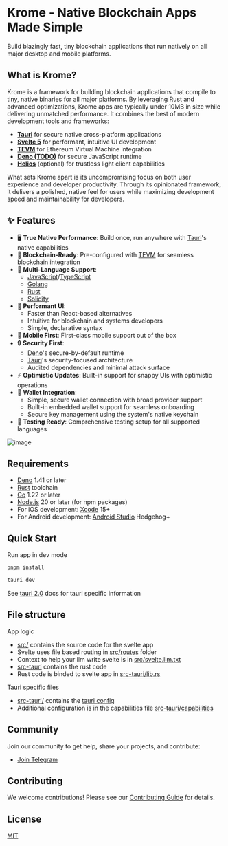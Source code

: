 # Krome - Native Blockchain Apps Made Simple

Build blazingly fast, tiny blockchain applications that run natively on all major desktop and mobile platforms.

## What is Krome?

Krome is a framework for building blockchain applications that compile to tiny, native binaries for all major platforms. By leveraging Rust and advanced optimizations, Krome apps are typically under 10MB in size while delivering unmatched performance. It combines the best of modern development tools and frameworks:

- **[Tauri](https://tauri.app)** for secure native cross-platform applications
- **[Svelte 5](https://svelte.dev)** for performant, intuitive UI development
- **[TEVM](https://tevm.sh)** for Ethereum Virtual Machine integration
- **[Deno (TODO)](https://deno.land)** for secure JavaScript runtime
- **[Helios](https://github.com/a16z/helios)** (optional) for trustless light client capabilities

What sets Krome apart is its uncompromising focus on both user experience and developer productivity. Through its opinionated framework, it delivers a polished, native feel for users while maximizing development speed and maintainability for developers.

## ✨ Features

- 🖥️ **True Native Performance**: Build once, run anywhere with [Tauri](https://tauri.app)'s native capabilities
- 🔗 **Blockchain-Ready**: Pre-configured with [TEVM](https://tevm.sh) for seamless blockchain integration
- 🔄 **Multi-Language Support**:
  - [JavaScript](https://developer.mozilla.org/en-US/docs/Web/JavaScript)/[TypeScript](https://www.typescriptlang.org)
  - [Golang](https://go.dev)
  - [Rust](https://www.rust-lang.org)
  - [Solidity](https://soliditylang.org)
- 🎨 **Performant UI**:
  - Faster than React-based alternatives
  - Intuitive for blockchain and systems developers
  - Simple, declarative syntax
- 📱 **Mobile First**: First-class mobile support out of the box
- 🔒 **Security First**:
  - [Deno](https://deno.land)'s secure-by-default runtime
  - [Tauri](https://tauri.app/v1/guides/security/security)'s security-focused architecture
  - Audited dependencies and minimal attack surface
- ⚡ **Optimistic Updates**: Built-in support for snappy UIs with optimistic operations
- 👛 **Wallet Integration**:
  - Simple, secure wallet connection with broad provider support
  - Built-in embedded wallet support for seamless onboarding
  - Secure key management using the system's native keychain
- 🧪 **Testing Ready**: Comprehensive testing setup for all supported languages

![image](https://github.com/user-attachments/assets/01666351-a2e6-4a09-879e-533a1f8ea06b)

## Requirements

- [Deno](https://deno.land/manual/getting_started/installation) 1.41 or later
- [Rust](https://www.rust-lang.org/tools/install) toolchain
- [Go](https://go.dev/doc/install) 1.22 or later
- [Node.js](https://nodejs.org) 20 or later (for npm packages)
- For iOS development: [Xcode](https://developer.apple.com/xcode/) 15+
- For Android development: [Android Studio](https://developer.android.com/studio) Hedgehog+

## Quick Start

Run app in dev mode

```bash
pnpm install

tauri dev
```

See [tauri 2.0](https://v2.tauri.app/) docs for tauri specific information

## File structure

App logic

- [src/](./src/) contains the source code for the svelte app
- Svelte uses file based routing in [src/routes](./src/routes/) folder
- Context to help your llm write svelte is in [src/svelte.llm.txt](./src/svelte.llm.txt)
- [src-tauri](./src-tauri) contains the rust code
- Rust code is binded to svelte app in [src-tauri/lib.rs](./src-tauri/lib.rs)

Tauri specific files

- [src-tauri/](./src-tauri/tauri.conf.json) contains the [tauri config](https://v2.tauri.app/reference/config/)
- Additional configuration is in the capabilities file [src-tauri/capabilities](./src-tauri/capabilities/)

## Community

Join our community to get help, share your projects, and contribute:

- [Join Telegram](https://t.me/+ANThR9bHDLAwMjUx)

## Contributing

We welcome contributions! Please see our [Contributing Guide](CONTRIBUTING.md) for details.

## License

[MIT](LICENSE)
